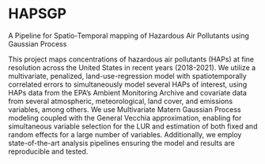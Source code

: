 # HAPSGP
A Pipeline for Spatio-Temporal mapping of Hazardous Air Pollutants using Gaussian Process

This project maps concentrations of hazardous air pollutants (HAPs) at fine resolution across the United States in recent years (2018-2021). We utilize a multivariate, penalized, land-use-regression model with spatiotemporally correlated errors to simultaneously model several HAPs of interest, using HAPs data from the EPA’s Ambient Monitoring Archive and covariate data from several atmospheric, meteorological, land cover, and emissions variables, among others. We use Multivariate Matern Gaussian Process modeling coupled with the General Vecchia approximation, enabling for simultaneous variable selection for the LUR and estimation of both fixed and random effects for a large number of variables. Additionally, we employ state-of-the-art analysis pipelines ensuring the model and results are reproducible and tested.
